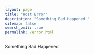 ```yaml
---
layout: page
title: "Host Error"
description: "Something Bad Happened."
sitemap: false
search_omit: true
permalink: /error.html
---  
```


Something Bad Happened

<script type="text/javascript">
  var GOOG_FIXURL_LANG = 'en';
  var GOOG_FIXURL_SITE = '{{ site.url }}'
</script>
<script type="text/javascript"
  src="//linkhelp.clients.google.com/tbproxy/lh/wm/fixurl.js">
</script>